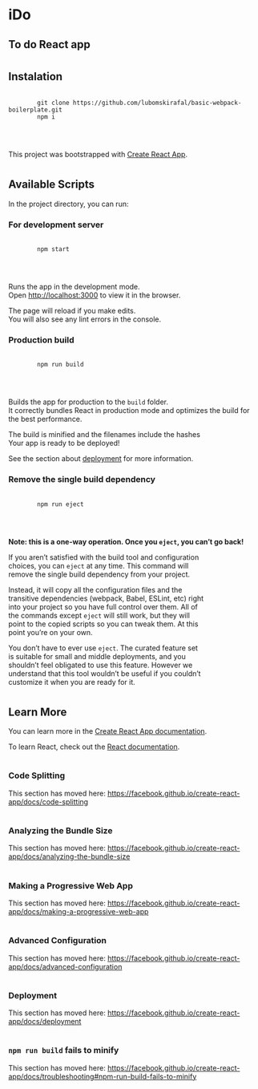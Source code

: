 # **iDo**
## **To do React app**

#
## **Instalation**

<pre>
    <code>
        git clone https://github.com/lubomskirafal/basic-webpack-boilerplate.git
        npm i
    </code>
</pre>
<br />

This project was bootstrapped with [Create React App](https://github.com/facebook/create-react-app).<br />

#
## Available Scripts

In the project directory, you can run:<br />

### **For development server**

<pre>
    <code>
        npm start
    </code>
</pre>
<br />

Runs the app in the development mode.<br />
Open [http://localhost:3000](http://localhost:3000) to view it in the browser.<br />

The page will reload if you make edits.<br />
You will also see any lint errors in the console.<br />

### **Production build**

<pre>
    <code>
        npm run build
    </code>
</pre>
<br />


Builds the app for production to the `build` folder.<br />
It correctly bundles React in production mode and optimizes the build for the best performance.<br />

The build is minified and the filenames include the hashes<br />
Your app is ready to be deployed!<br />

See the section about [deployment](https://facebook.github.io/create-react-app/docs/deployment) for more information.

### **Remove the single build dependency**

<pre>
    <code>
        npm run eject
    </code>
</pre>
<br />

**Note: this is a one-way operation. Once you `eject`, you can’t go back!**

If you aren’t satisfied with the build tool and configuration<br /> choices, you can `eject` at any time. This command will <br />remove the single build dependency from your project.<br />

Instead, it will copy all the configuration files and the<br /> transitive dependencies (webpack, Babel, ESLint, etc) right<br /> into your project so you have full control over them. All of<br /> the commands except `eject` will still work, but they will <br />point to the copied scripts so you can tweak them. At this<br /> point you’re on your own.<br />

You don’t have to ever use `eject`. The curated feature set <br />is suitable for small and middle deployments, and you <br />shouldn’t feel obligated to use this feature. However we <br />understand that this tool wouldn’t be useful if you couldn’t <br />customize it when you are ready for it.<br />

#
## **Learn More**


You can learn more in the [Create React App documentation](https://facebook.github.io/create-react-app/docs/getting-started).<br />

To learn React, check out the [React documentation](https://reactjs.org/).<br />

#
### **Code Splitting**


This section has moved here: https://facebook.github.io/create-react-app/docs/code-splitting

#
### Analyzing the Bundle Size

This section has moved here: https://facebook.github.io/create-react-app/docs/analyzing-the-bundle-size

#
### Making a Progressive Web App

This section has moved here: https://facebook.github.io/create-react-app/docs/making-a-progressive-web-app

#
### Advanced Configuration

This section has moved here: https://facebook.github.io/create-react-app/docs/advanced-configuration

#
### Deployment

This section has moved here: https://facebook.github.io/create-react-app/docs/deployment

#
### `npm run build` fails to minify

This section has moved here: https://facebook.github.io/create-react-app/docs/troubleshooting#npm-run-build-fails-to-minify
